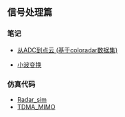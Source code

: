 ## 信号处理篇

### 笔记

- [从ADC到点云 (基于coloradar数据集)](https://github.com/hcheng1005/coloradar/blob/master/doc/radar_dsp.md)

- [小波变换](./小波变换/README.md)


### 仿真代码
- [Radar_sim](./)
- [TDMA_MIMO](./TDMA_MIMO/README.md)